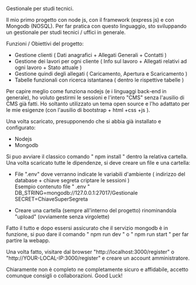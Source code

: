 
Gestionale per studi tecnici.

Il mio primo progetto con node js, con il framework (express js) e con Mongodb (NOSQL). 
Per far pratica con questo linguaggio, sto sviluppando un gestionale per studi tecnici / uffici in generale.

Funzioni / Obiettivi del progetto:
  - Gestione clienti ( Dati anagrafici + Allegati Generali + Contatti )
  - Gestione dei lavori per ogni cliente ( Info sul lavoro + Allegati relativi ad ogni lavoro + Stato attuale ) 
  - Gestione quindi degli allegati ( Caricamento, Apertura e  Scaricamento )
  - Tabelle funzionali con ricerca istantanea ( dentro le rispettive tabelle )
  
Per capire meglio come funziona nodejs (e i linguaggi back-end in generale), 
ho voluto gestirmi le sessioni e l'intero "CMS" senza l'ausilio di CMS già fatti.
Ho soltanto utilizzato un tema open source e l'ho adattato
per le mie esigenze (con l'ausilio di bootstrap + html +css +js ).


Una volta scaricato, presupponendo che si abbia già installato e configurato:
  - Nodejs
  - Mongodb

Si puo avviare il classico comando " npm install " dentro la relativa cartella.
Una volta scaricato tutte le dipendenze, si deve creare un file e una cartella:
  - File ".env" dove verranno indicate le variabili d'ambiente ( indirizzo del database + chiave segreta criptare le sessioni )  
    Esempio contenuto file " .env "
      DB_STRING=mongodb://127.0.0.1:27017/Gestionale
      SECRET=ChiaveSuperSegreta
      
  - Creare una cartella (sempre all'interno del progetto) rinominandola "upload" (ovviamente senza virgolette)
  
Fatto il tutto e dopo essersi assicurato che il servizio mongodb è in funzione,
si puo dare il comando " npm run dev "  o  " npm run start " per far partire la webapp.

Una volta fatto, visitare dal browser "http://localhost:3000/register" o "http://YOUR-LOCAL-IP:3000/register" e creare un account amministratore.

Chiaramente  non è completo ne completamente sicuro e affidabile, accetto comunque consigli o collaborazioni.
Good Luck!
